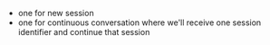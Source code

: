 - one for new session 
- one for continuous conversation where we'll receive one session identifier and continue that session
